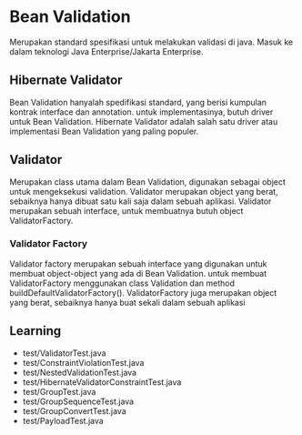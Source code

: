 # Bean Validation
Merupakan standard spesifikasi untuk melakukan validasi di java.
Masuk ke dalam teknologi Java Enterprise/Jakarta Enterprise.

## Hibernate Validator
Bean Validation hanyalah spedifikasi standard, yang berisi kumpulan kontrak interface dan annotation.
untuk implementasinya, butuh driver untuk Bean Validation.
Hibernate Validator adalah salah satu driver atau implementasi Bean Validation yang paling populer.

## Validator
Merupakan class utama dalam Bean Validation, digunakan sebagai object untuk mengeksekusi validation.
Validator merupakan object yang berat, sebaiknya hanya dibuat satu kali saja dalam sebuah aplikasi.
Validator merupakan sebuah interface, untuk membuatnya butuh object ValidatorFactory.

### Validator Factory
Validator factory merupakan sebuah interface yang digunakan untuk membuat object-object yang ada di Bean Validation.
untuk membuat ValidatorFactory menggunakan class Validation dan method buildDefaultValidatorFactory().
ValidatorFactory juga merupakan object yang berat, sebaiknya hanya buat sekali dalam sebuah aplikasi

## Learning
- test/ValidatorTest.java
- test/ConstraintViolationTest.java
- test/NestedValidationTest.java
- test/HibernateValidatorConstraintTest.java
- test/GroupTest.java
- test/GroupSequenceTest.java
- test/GroupConvertTest.java
- test/PayloadTest.java
